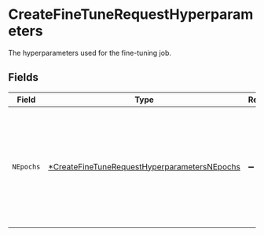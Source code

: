 # CreateFineTuneRequestHyperparameters

The hyperparameters used for the fine-tuning job.


## Fields

| Field                                                                                                              | Type                                                                                                               | Required                                                                                                           | Description                                                                                                        |
| ------------------------------------------------------------------------------------------------------------------ | ------------------------------------------------------------------------------------------------------------------ | ------------------------------------------------------------------------------------------------------------------ | ------------------------------------------------------------------------------------------------------------------ |
| `NEpochs`                                                                                                          | [*CreateFineTuneRequestHyperparametersNEpochs](../../models/shared/createfinetunerequesthyperparametersnepochs.md) | :heavy_minus_sign:                                                                                                 | The number of epochs to train the model for. An epoch refers to one<br/>full cycle through the training dataset.<br/> |